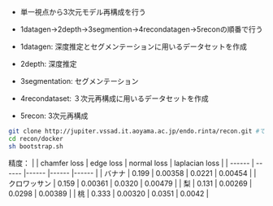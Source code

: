 - 単一視点から3次元モデル再構成を行う
- 1datagen→2depth→3segmention→4recondatagen→5reconの順番で行う


- 1datagen: 深度推定とセグメンテーションに用いるデータセットを作成
- 2depth: 深度推定
- 3segmentation: セグメンテーション
- 4recondataset: ３次元再構成に用いるデータセットを作成
- 5recon: 3次元再構成

```sh
git clone http://jupiter.vssad.it.aoyama.ac.jp/endo.rinta/recon.git #できない場合はzipでダウンロードしてscpで送る
cd recon/docker
sh bootstrap.sh
```

精度：
|   | chamfer loss | edge loss | normal loss | laplacian loss |
| ------ | ------ |------ |------ |------ |
| バナナ | 0.199 | 0.00358 | 0.0221 | 0.00454 |
| クロワッサン | 0.159 | 0.00361 | 0.0320 | 0.00479 |
| 梨 | 0.131 | 0.00269 | 0.0298 | 0.00389 |
| 桃 | 0.333 | 0.00320 | 0.0351 | 0.0042 |
